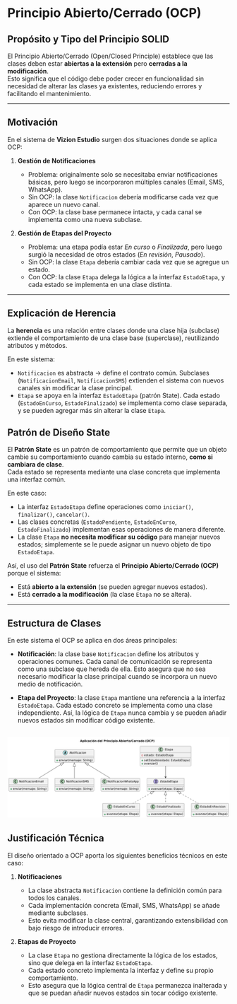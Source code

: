 # Principio Abierto/Cerrado (OCP)

## Propósito y Tipo del Principio SOLID
El Principio Abierto/Cerrado (Open/Closed Principle) establece que las clases deben estar **abiertas a la extensión** pero **cerradas a la modificación**.  
Esto significa que el código debe poder crecer en funcionalidad sin necesidad de alterar las clases ya existentes, reduciendo errores y facilitando el mantenimiento.

---

## Motivación
En el sistema de **Vizion Estudio** surgen dos situaciones donde se aplica OCP:

1. **Gestión de Notificaciones**  
   - Problema: originalmente solo se necesitaba enviar notificaciones básicas, pero luego se incorporaron múltiples canales (Email, SMS, WhatsApp).  
   - Sin OCP: la clase `Notificacion` debería modificarse cada vez que aparece un nuevo canal.  
   - Con OCP: la clase base permanece intacta, y cada canal se implementa como una nueva subclase.  

2. **Gestión de Etapas del Proyecto**  
   - Problema: una etapa podía estar *En curso* o *Finalizada*, pero luego surgió la necesidad de otros estados (*En revisión*, *Pausado*).  
   - Sin OCP: la clase `Etapa` debería cambiar cada vez que se agregue un estado.  
   - Con OCP: la clase `Etapa` delega la lógica a la interfaz `EstadoEtapa`, y cada estado se implementa en una clase distinta.

---

## Explicación de Herencia
La **herencia** es una relación entre clases donde una clase hija (subclase) extiende el comportamiento de una clase base (superclase), reutilizando atributos y métodos.  

En este sistema:  
- `Notificacion` es abstracta → define el contrato común. Subclases (`NotificacionEmail`, `NotificacionSMS`) extienden el sistema con nuevos canales sin modificar la clase principal.  
- `Etapa` se apoya en la interfaz `EstadoEtapa` (patrón State). Cada estado (`EstadoEnCurso`, `EstadoFinalizado`) se implementa como clase separada, y se pueden agregar más sin alterar la clase `Etapa`.


##  Patrón de Diseño State
El **Patrón State** es un patrón de comportamiento que permite que un objeto cambie su comportamiento cuando cambia su estado interno, **como si cambiara de clase**.  
Cada estado se representa mediante una clase concreta que implementa una interfaz común.

En este caso:
- La interfaz `EstadoEtapa` define operaciones como `iniciar()`, `finalizar()`, `cancelar()`.  
- Las clases concretas (`EstadoPendiente`, `EstadoEnCurso`, `EstadoFinalizado`) implementan esas operaciones de manera diferente.  
- La clase `Etapa` **no necesita modificar su código** para manejar nuevos estados; simplemente se le puede asignar un nuevo objeto de tipo `EstadoEtapa`.  

Así, el uso del **Patrón State** refuerza el **Principio Abierto/Cerrado (OCP)** porque el sistema:
- Está **abierto a la extensión** (se pueden agregar nuevos estados).  
- Está **cerrado a la modificación** (la clase `Etapa` no se altera).
---
## Estructura de Clases
En este sistema el OCP se aplica en dos áreas principales:  

- **Notificación**: la clase base `Notificacion` define los atributos y operaciones comunes. Cada canal de comunicación se representa como una subclase que hereda de ella. Esto asegura que no sea necesario modificar la clase principal cuando se incorpora un nuevo medio de notificación.  

- **Etapa del Proyecto**: la clase `Etapa` mantiene una referencia a la interfaz `EstadoEtapa`. Cada estado concreto se implementa como una clase independiente. Así, la lógica de `Etapa` nunca cambia y se pueden añadir nuevos estados sin modificar código existente.

![OCP](../../diagramas/01-diagrama-clases/01-solid-02-ocp.png)
---

## Justificación Técnica
El diseño orientado a OCP aporta los siguientes beneficios técnicos en este caso:

1. **Notificaciones**  
   - La clase abstracta `Notificacion` contiene la definición común para todos los canales.  
   - Cada implementación concreta (Email, SMS, WhatsApp) se añade mediante subclases.  
   - Esto evita modificar la clase central, garantizando extensibilidad con bajo riesgo de introducir errores.  

2. **Etapas de Proyecto**  
   - La clase `Etapa` no gestiona directamente la lógica de los estados, sino que delega en la interfaz `EstadoEtapa`.  
   - Cada estado concreto implementa la interfaz y define su propio comportamiento.  
   - Esto asegura que la lógica central de `Etapa` permanezca inalterada y que se puedan añadir nuevos estados sin tocar código existente.  